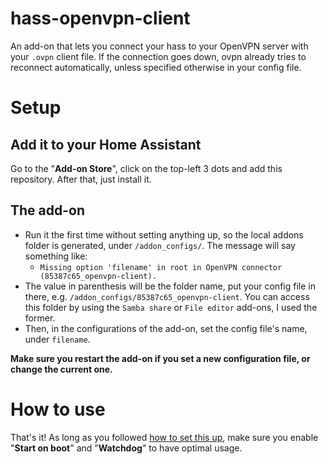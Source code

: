 # hass-openvpn-client

An add-on that lets you connect your hass to your OpenVPN server with your `.ovpn` client file. If the connection goes down, ovpn already tries to reconnect automatically, unless specified otherwise in your config file.

# Setup

## Add it to your Home Assistant

Go to the "**Add-on Store**", click on the top-left 3 dots and add this repository. After that, just install it.

## The add-on

- Run it the first time without setting anything up, so the local addons folder is generated, under `/addon_configs/`. The message will say something like:
  - `Missing option 'filename' in root in OpenVPN connector (85387c65_openvpn-client).`
- The value in parenthesis will be the folder name, put your config file in there, e.g. `/addon_configs/85387c65_openvpn-client`. You can access this folder by using the `Samba share` or `File editor` add-ons, I used the former.
- Then, in the configurations of the add-on, set the config file's name, under `filename`. 

**Make sure you restart the add-on if you set a new configuration file, or change the current one.**

# How to use

That's it! As long as you followed [how to set this up](#setup), make sure you enable "**Start on boot**" and "**Watchdog**" to have optimal usage.